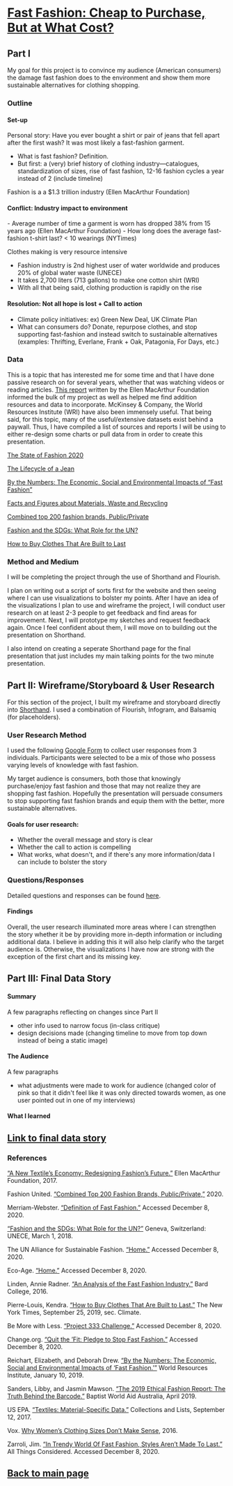 # [Fast Fashion: Cheap to Purchase, But at What Cost?]( )

## Part I
My goal for this project is to convince my audience (American consumers) the damage fast fashion does to the environment and show them more sustainable alternatives for clothing shopping.

### Outline
#### Set-up
Personal story: Have you ever bought a shirt or pair of jeans that fell apart after the first wash? It was most likely a fast-fashion garment. 
- What is fast fashion? Definition.
- But first: a (very) brief history of clothing industry—catalogues, standardization of sizes, rise of fast fashion, 12-16 fashion cycles a year instead of 2 (include timeline)

Fashion is a a $1.3 trillion industry (Ellen MacArthur Foundation)
<blockquote class="imgur-embed-pub" lang="en" data-id="a/5St0tXC" data-context="false" ><a href="//imgur.com/a/5St0tXC"></a></blockquote><script async src="//s.imgur.com/min/embed.js" charset="utf-8"></script>


#### Conflict: Industry impact to environment
<blockquote class="imgur-embed-pub" lang="en" data-id="a/zWHWQ1m" data-context="false" ><a href="//imgur.com/a/zWHWQ1m"></a></blockquote><script async src="//s.imgur.com/min/embed.js" charset="utf-8"></script>
- Average number of time a garment is worn has dropped 38% from 15 years ago (Ellen MacArthur Foundation)
- How long does the average fast-fashion t-shirt last? < 10 wearings (NYTimes)


Clothes making is very resource intensive
- Fashion industry is 2nd highest user of water worldwide and produces 20% of global water waste (UNECE)
- It takes 2,700 liters (713 gallons) to make one cotton shirt (WRI)
- With all that being said, clothing production is rapidly on the rise

<blockquote class="imgur-embed-pub" lang="en" data-id="a/RvIO2gy" data-context="false" ><a href="//imgur.com/a/RvIO2gy"></a></blockquote><script async src="//s.imgur.com/min/embed.js" charset="utf-8"></script>

#### Resolution: Not all hope is lost + Call to action
- Climate policy initiatives: ex) Green New Deal, UK Climate Plan 
- What can consumers do? Donate, repurpose clothes, and stop supporting fast-fashion and instead switch to sustainable alternatives (examples: Thrifting, Everlane, Frank + Oak, Patagonia, For Days, etc.)
 

### Data
This is a topic that has interested me for some time and that I have done passive research on for several years, whether that was watching videos or reading articles. [This report](https://www.ellenmacarthurfoundation.org/assets/downloads/publications/A-New-Textiles-Economy_Full-Report_Updated_1-12-17.pdf) written by the Ellen MacArthur Foundation informed the bulk of my project as well as helped me find addition resources and data to incorporate. McKinsey & Company, the World Resources Institute (WRI) have also been immensely useful. That being said, for this topic, many of the useful/extensive datasets exist behind a paywall. Thus, I have compiled a list of sources and reports I will be using to either re-design some charts or pull data from in order to create this presentation. 


[The State of Fashion 2020](https://www.mckinsey.com/~/media/McKinsey/Industries/Retail/Our%20Insights/The%20state%20of%20fashion%202020%20Navigating%20uncertainty/The-State-of-Fashion-2020-final.ashx)

[The Lifecycle of a Jean](https://www.levistrauss.com/wp-content/uploads/2015/03/Full-LCA-Results-Deck-FINAL.pdf)

[By the Numbers: The Economic, Social and Environmental Impacts of “Fast Fashion”](https://www.wri.org/blog/2019/01/numbers-economic-social-and-environmental-impacts-fast-fashion)

[Facts and Figures about Materials, Waste and Recycling](https://www.epa.gov/facts-and-figures-about-materials-waste-and-recycling/textiles-material-specific-data#TextilesTableandGraph)

[Combined top 200 fashion brands, Public/Private](https://fashionunited.com/i/top200/)

[Fashion and the SDGs: What Role for the UN?](https://www.unece.org/fileadmin/DAM/RCM_Website/RFSD_2018_Side_event_sustainable_fashion.pdf)

[How to Buy Clothes That Are Built to Last](https://www.nytimes.com/interactive/2019/climate/sustainable-clothing.html)


### Method and Medium
I will be completing the project through the use of Shorthand and Flourish.

I plan on writing out a script of sorts first for the website and then seeing where I can use visualizations to bolster my points. After I have an idea of the visualizations I plan to use and wireframe the project, I will conduct user research on at least 2-3 people to get feedback and find areas for improvement. Next, I will prototype my sketches and request feedback again. Once I feel confident about them, I will move on to building out the presentation on Shorthand.

I also intend on creating a seperate Shorthand page for the final presentation that just includes my main talking points for the two minute presentation. 

## Part II: Wireframe/Storyboard & User Research 
For this section of the project, I built my wireframe and storyboard directly into [Shorthand](https://preview.shorthand.com/Mw6V94oX9wa2qxFI). I used a combination of Flourish, Infogram, and Balsamiq (for placeholders).

### User Research Method
I used the following [Google Form](https://docs.google.com/forms/d/e/1FAIpQLSerrMtXQyCIarJnWUZgv0L4exwRLqsSSR3rcLoKAEEnbPqL-Q/viewform?usp=sf_link) to collect user responses from 3 individuals. Participants were selected to be a mix of those who possess varying levels of knowledge with fast fashion. 

My target audience is consumers, both those that knowingly purchase/enjoy fast fashion and those that may not realize they are shopping fast fashion. Hopefully the presentation will persuade consumers to stop supporting fast fashion brands and equip them with the better, more sustainable alternatives.

#### Goals for user research:
- Whether the overall message and story is clear 
- Whether the call to action is compelling
- What works, what doesn't, and if there's any more information/data I can include to bolster the story

### Questions/Responses

Detailed questions and responses can be found [here](https://anagm17.github.io/ana-garcia-portfolio/googleform.html).

#### Findings
Overall, the user research illuminated more areas where I can strengthen the story whether it be by providing more in-depth information or including additional data. I believe in adding this it will also help clarify who the target audience is. Otherwise, the visualizations I have now are strong with the exception of the first chart and its missing key.

## Part III: Final Data Story

#### Summary
A few paragraphs reflecting on changes since Part II 
- other info used to narrow focus (in-class critique)
- design decisions made (changing timeline to move from top down instead of being a static image)

#### The Audience
A few paragraphs
- what adjustments were made to work for audience (changed color of pink so that it didn't feel like it was only directed towards women, as one user pointed out in one of my interviews)

#### What I learned

## [Link to final data story](https://carnegiemellon.shorthandstories.com/fast-fashion/index.html)

### References

[“A New Textile’s Economy: Redesigning Fashion’s Future.”](http://www.ellenmacarthurfoundation.org/publications) Ellen MacArthur Foundation, 2017. 

Fashion United. [“Combined Top 200 Fashion Brands, Public/Private,”](https://fashionunited.com/i/top200/) 2020. 

Merriam-Webster. [“Definition of Fast Fashion.”](https://www.merriam-webster.com/dictionary/fast+fashion) Accessed December 8, 2020.

[“Fashion and the SDGs: What Role for the UN?”](https://www.unece.org/fileadmin/DAM/RCM_Website/RFSD_2018_Side_event_sustainable_fashion.pdf) Geneva, Switzerland: UNECE, March 1, 2018. 

The UN Alliance for Sustainable Fashion. [“Home.”](https://unfashionalliance.org/) Accessed December 8, 2020. 

Eco-Age. [“Home.”](https://eco-age.com/) Accessed December 8, 2020. 

Linden, Annie Radner. [“An Analysis of the Fast Fashion Industry.”](https://digitalcommons.bard.edu/cgi/viewcontent.cgi?article=1033&context=senproj_f2016) Bard College, 2016. 

Pierre-Louis, Kendra. [“How to Buy Clothes That Are Built to Last.”](https://www.nytimes.com/interactive/2019/climate/sustainable-clothing.html) The New York Times, September 25, 2019, sec. Climate. 

Be More with Less. [“Project 333 Challenge.”](https://bemorewithless.com/project-333-challenge/) Accessed December 8, 2020.

Change.org. [“Quit the ’Fit: Pledge to Stop Fast Fashion.”](https://www.change.org/p/quit-the-fit-pledge-to-stop-fast-fashion) Accessed December 8, 2020.

Reichart, Elizabeth, and Deborah Drew. [“By the Numbers: The Economic, Social and Environmental Impacts of ‘Fast Fashion.’”](https://www.wri.org/blog/2019/01/numbers-economic-social-and-environmental-impacts-fast-fashion) World Resources Institute, January 10, 2019.

Sanders, Libby, and Jasmin Mawson. [“The 2019 Ethical Fashion Report: The Truth Behind the Barcode.”](https://www.change.org/p/quit-the-fit-pledge-to-stop-fast-fashion?use_react=false) Baptist World Aid Australia, April 2019. 

US EPA. [“Textiles: Material-Specific Data.”](https://www.epa.gov/facts-and-figures-about-materials-waste-and-recycling/textiles-material-specific-data) Collections and Lists, September 12, 2017. 

Vox. [Why Women’s Clothing Sizes Don’t Make Sense](https://www.youtube.com/watch?v=7QwlT5f7H1c&ab_channel=Vox), 2016.

Zarroli, Jim. [“In Trendy World Of Fast Fashion, Styles Aren’t Made To Last.”](https://www.npr.org/2013/03/11/174013774/in-trendy-world-of-fast-fashion-styles-arent-made-to-last) All Things Considered. Accessed December 8, 2020. 

 
## [Back to main page](https://anagm17.github.io/ana-garcia-portfolio/)

</p>
